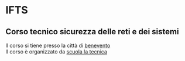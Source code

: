 # IFTS
## Corso tecnico sicurezza delle reti e dei sistemi 
Il corso si tiene presso la città di  [benevento](https://www.google.com/maps/d/viewer?mid=1I4U7tBbOkojXWQrqSGYQPZvGwWk&ie=UTF8&source=embed&oe=UTF8&msa=0&ll=41.228818486499%2C14.864342500000015&z=11)  
Il corso è organizzato da [scuola la tecnica](https://www.scuolalatecnica.it/) 
